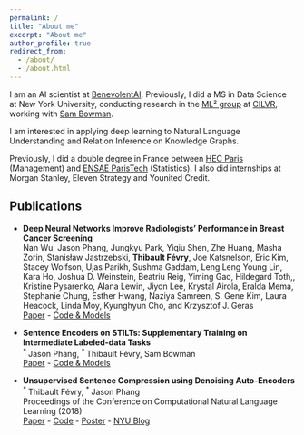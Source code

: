```yaml
---
permalink: /
title: "About me"
excerpt: "About me"
author_profile: true
redirect_from: 
  - /about/
  - /about.html
---
```


I am an AI scientist at [BenevolentAI](https://benevolent.ai/). Previously, I did a MS in Data Science at New York University, conducting research in the [ML² group](https://wp.nyu.edu/ml2/) at [CILVR](https://wp.nyu.edu/cilvr/), working with [Sam Bowman](https://www.nyu.edu/projects/bowman/). 

I am interested in applying deep learning to Natural Language Understanding and Relation Inference on Knowledge Graphs.

Previously, I did a double degree in France between [HEC Paris](http://www.hec.edu/Masters-programs/Master-s-Programs/Grande-Ecole/Master-in-Management/Key-Features) (Management) and [ENSAE ParisTech](http://www.ensae.fr/en/engineering-degree/) (Statistics). I also did internships at Morgan Stanley, Eleven Strategy and Younited Credit.

## Publications

* **Deep Neural Networks Improve Radiologists’ Performance in Breast Cancer Screening**  
    Nan Wu, Jason Phang, Jungkyu Park, Yiqiu Shen, Zhe Huang, Masha Zorin, Stanisław Jastrzebski,
    **Thibault Févry**, Joe Katsnelson, Eric Kim, Stacey Wolfson, Ujas Parikh, Sushma Gaddam,
     Leng Leng Young Lin, Kara Ho, Joshua D. Weinstein, Beatriu Reig, Yiming Gao, Hildegard Toth,, Kristine Pysarenko,
    Alana Lewin, Jiyon Lee, Krystal Airola, Eralda Mema, Stephanie Chung, Esther Hwang, Naziya Samreen, S. Gene Kim,
    Laura Heacock, Linda Moy, Kyunghyun Cho, and Krzysztof J. Geras  
    [Paper](https://arxiv.org/pdf/1903.08297.pdf) - [Code & Models](https://github.com/nyukat/breast_cancer_classifier)

* **Sentence Encoders on STILTs: Supplementary Training on Intermediate Labeled-data Tasks**  
    <sup> * </sup>Jason Phang, <sup> * </sup> Thibault Févry, Sam Bowman  
    [Paper](https://arxiv.org/pdf/1811.01088v2.pdf) - [Code & Models](https://github.com/zphang/bert_on_stilts)    

* **Unsupervised Sentence Compression using Denoising Auto-Encoders**  
    <sup> * </sup> Thibault Févry, <sup> * </sup>Jason Phang  
    Proceedings of the Conference on Computational Natural Language Learning (2018)  
    [Paper](https://arxiv.org/pdf/1809.02669.pdf) - [Code](https://github.com/zphang/usc_dae) - [Poster](files/poster_dae.pdf) - [NYU Blog](https://medium.com/@NYUDataScience/unsupervised-sentence-compression-using-denoising-auto-encoders-6c979abd9d4f)


